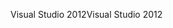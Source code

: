 <span data-ttu-id="b3b70-101">Visual Studio 2012</span><span class="sxs-lookup"><span data-stu-id="b3b70-101">Visual Studio 2012</span></span>